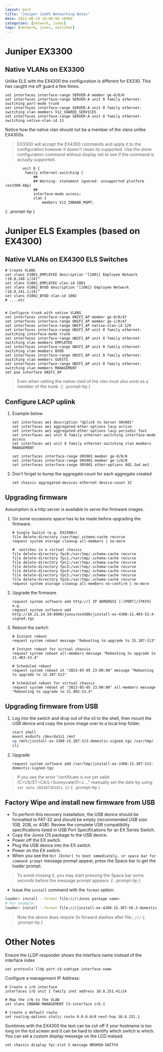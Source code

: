 ```yaml
---
layout: post
title: "Juniper JunOS Networking Notes"
date: 2022-08-14 10:00:00 +0900
categories: [network, junos]
tags: [network, junos, switches]
---
```


# Juniper EX3300

## Native VLANs on EX3300

Unlike ELS with the EX4300 the configuration is different for EX330. This has caught me off guard a few times. 

```
set interfaces interface-range SERVER-A member ge-0/0/6
set interfaces interface-range SERVER-A unit 0 family ethernet-switching port-mode trunk
set interfaces interface-range SERVER-A unit 0 family ethernet-switching vlan members V12_SHARED_SERVICES
set interfaces interface-range SERVER-A unit 0 family ethernet-switching native-vlan-id 13
```
Notice how the native vlan should not be a member of the vlans unlike EX4300s. 

> EX3300 will accept the EX4300 commands and apply it to the configuration however it doesn't mean its supported. Use the show configuration command without display set to see if the command is actually supported. 
   ```
           unit 0 {
            family ethernet-switching {
                ##
                ## Warning: statement ignored: unsupported platform (ex3300-48p)
                ##
                interface-mode access;
                vlan {
                    members V13_INBAND_MGMT;

   ```
{: .prompt-tip }

# Juniper ELS Examples (based on EX4300)

## Native VLANs on EX4300 ELS Switches
```
# Create VLANS
set vlans V1001_EMPLOYEE description "[1001] Employee Network (10.8.240.1/24)"
set vlans V1001_EMPLOYEE vlan-id 1001
set vlans V1002_BYOD description "[1002] Employee Network (10.8.241.1/24)"
set vlans V1002_BYOD vlan-id 1002
# ....etc


# Configure trunk with native VLANS
set interfaces interface-range UNIFI_AP member ge-0/0/47
set interfaces interface-range UNIFI_AP member ge-1/0/47
set interfaces interface-range UNIFI_AP native-vlan-id 129
set interfaces interface-range UNIFI_AP unit 0 family ethernet-switching interface-mode trunk
set interfaces interface-range UNIFI_AP unit 0 family ethernet-switching vlan members EMPLOYEE
set interfaces interface-range UNIFI_AP unit 0 family ethernet-switching vlan members BYOD
set interfaces interface-range UNIFI_AP unit 0 family ethernet-switching vlan members GUESTS
set interfaces interface-range UNIFI_AP unit 0 family ethernet-switching vlan members MANAGEMENT
set poe interface UNIFI_AP
```

> Even when setting the native-vlad-id the vlan must also exist as a member of the trunk. 
{: .prompt-tip }

## Configure LACP uplink

1. Example below
   ```
   set interfaces ae1 description "Uplink to Server SRV001"
   set interfaces ae1 aggregated-ether-options lacp active
   set interfaces ae1 aggregated-ether-options lacp periodic fast
   set interfaces ae1 unit 0 family ethernet-switching interface-mode access
   set interfaces ae1 unit 0 family ethernet-switching vlan members MANAGEMENT
   
   set interfaces interface-range SRV001 member ge-0/0/0
   set interfaces interface-range SRV001 member ge-1/0/0
   set interfaces interface-range SRV001 ether-options 802.3ad ae1
   ```


2. Don't forget to bump the aggregate count for each aggregate created
   ```
   set chassis aggregated-devices ethernet device-count 32
   ```

## Upgrading firmware

Assumption is a http server is available to serve the firmware images. 

1. On some occasions space has to be made before upgrading the firmware. 
   ```
   # Single Switch (e.g. EX3300s)
   file delete-directory /var/tmp/.schema-cache recurse
   request system storage cleanup all-members | no-more
    
   #  switches in a virtual chassis
   file delete-directory fpc0:/var/tmp/.schema-cache recurse
   file delete-directory fpc1:/var/tmp/.schema-cache recurse
   file delete-directory fpc2:/var/tmp/.schema-cache recurse
   file delete-directory fpc3:/var/tmp/.schema-cache recurse
   file delete-directory fpc4:/var/tmp/.schema-cache recurse
   file delete-directory fpc5:/var/tmp/.schema-cache recurse
   file delete-directory fpc6:/var/tmp/.schema-cache recurse
   request system storage cleanup all-members no-confirm | no-more
   ```

2. Upgrade the firmware
   ```
   request system software add http://[ IP ADRDRESS ]:[PORT]/[PATH]
   e.g.
   request system software add http://10.21.24.50:8000/junos/ex4300/jinstall-ex-4300-21.4R3-S3.4-signed.tgz
   ```
3. Reboot the switch
   ```
   # Instant reboot
   request system reboot message "Rebooting to upgrade to 15.1R7-S13" 
   
   # Instant reboot for virtual chassis
   request system reboot all-members message "Rebooting to upgrade to 21.4R3-S3.4"
   
   # Scheduled reboot 
   request system reboot at "2023-05-05 23:00:00" message "Rebooting to upgrade to 15.1R7-S13" 
   
   # Scheduled reboot for virtual chassis
   request system reboot at "2023-05-05 23:00:00" all-members message "Rebooting to upgrade to 21.4R3-S3.4"
   ```

## Upgrading firmware from USB

1. Log into the switch and drop out of the cli to the shell, then mount the USB device and copy the junos image over to a local tmp folder. 
   ```bash
   start shell
   mount_msdosfs /dev/da1s1 /mnt
   cp /mnt/jinstall-ex-3300-15.1R7-S13-domestic-signed.tgz /var/tmp/
   cli
   ```
2. Upgrade 
   ```
   request system software add /var/tmp/jinstall-ex-3300-15.1R7-S13-domestic-signed.tgz 
   ```


> If you see the error "certificate is not yet valid: /C=US/ST=CA/L=Sunnyvale/O=J...." manually set the date by using `set date 202307101811.12`
{: .prompt-tip }

## Factory Wipe and install new firmware from USB

- To perform this recovery installation, the USB device should be formatted to FAT-32 and should be empty (recommended USB size: 1GB, 2GB, or 4GB). Review the complete USB compatibility specifications listed in USB Port Specifications for an EX Series Switch.
- Copy the Junos OS package to the USB device.
- Power off the EX switch.
- Plug the USB device into the EX switch.
- Power on the EX switch.
- When you see the `Hit [Enter] to boot immediately, or space bar for command prompt` message prompt appear, press the Space bar to get the loader prompt.


> To avoid missing it, you may start pressing the Space bar some seconds before the message prompt appears.
{: .prompt-tip }


- Issue the `install` command with the `format` option:
```bash
loader> install --format file:///<Junos package name>
# For example:
loader> install --format file:///jinstall-ex-4200-15.1R7-S6.3-domestic-signed.tg
```


> Note the above does require 3x forward slashes after file:, `///`
{: .prompt-tip }

# Other Notes

Ensure the LLDP responder shows the interface name instead of the interface index
```
set protocols lldp port-id-subtype interface-name
```

Configure a management IP Address:
```
# Create a irb interface
interfaces irb unit 1 family inet address 10.8.251.41/24

# Map the irb to the VLAN
set vlans INBAND-MANAGEMENT l3-interface irb.1

# Create a default route
set routing-options static route 0.0.0.0/0 next-hop 10.8.251.1
```

Somtimes with the EX4300 the text can be cut off if your hostname is too long on the lcd screen and it can be hard to identify which switch is which. You can set a custom display messege on the LCD instead. 
``` 
set chassis display fpc-slot 5 message BROKEN-SWITCH
``` 
